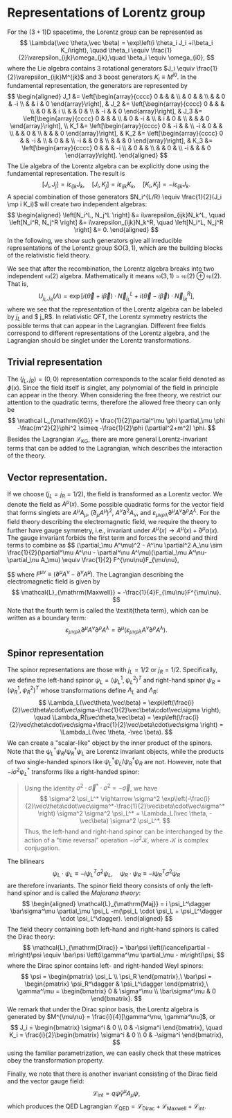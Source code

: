 # Representations of Lorentz group
For the $(3+1)$D spacetime, the Lorentz group can be represented as 
$$
	\Lambda(\vec \theta,\vec \beta) = \exp\left(i \theta_i J_i +i\beta_i K_i\right), \quad
	\theta_i \equiv \frac{1}{2}\varepsilon_{ijk}\omega_{jk},\quad
	\beta_i \equiv \omega_{i0},
$$
where the Lie algebra contains 3 rotational generators $J_i \equiv \frac{1}{2}\varepsilon_{ijk}M^{jk}$ and 3 boost generators $K_i \equiv M^{i0}$. In the fundamental representation, the generators are represented by
$$
\begin{aligned}
	J_1 &= \left[\begin{array}{cccc} 0 & & & \\ & 0 & & \\ & & 0 & -i \\ & & i & 0 \end{array}\right], & 
	J_2 &= \left[\begin{array}{cccc} 0 & & & \\ & 0 & & i \\ & & 0 & \\ & -i & & 0 \end{array}\right], &
	J_3 &= \left[\begin{array}{cccc} 0 & & & \\ & 0 & -i & \\ & i & 0 & \\ & & & 0 \end{array}\right], \\
	K_1 &= \left[\begin{array}{cccc} 0 & -i & & \\ -i & 0 & & \\ & & 0 & \\ & & & 0 \end{array}\right], & 
	K_2 &= \left[\begin{array}{cccc} 0 & & -i & \\ & 0 & & \\ -i & & 0 & \\ & & & 0 \end{array}\right], &
	K_3 &= \left[\begin{array}{cccc} 0 & & & -i \\ & 0 & & \\ & & 0 & \\ -i & & & 0 \end{array}\right].
\end{aligned}
$$
The Lie algebra of the Lorentz algebra can be explicitly done using the fundamental representation. The result is
$$
	\left[J_i, J_j\right] = i \varepsilon_{ijk} J_k, \quad
	\left[J_i, K_j\right] = i \varepsilon_{ijk} K_k, \quad
	\left[K_i, K_j\right] = -i\varepsilon_{ijk} J_k.
$$
A special combination of those generators $N_i^{L/R} \equiv \frac{1}{2}(J_i \mp i K_i)$ will create two independent algebras:
$$
\begin{aligned}
	\left[N_i^L, N_j^L \right] &= i\varepsilon_{ijk}N_k^L, \quad
	\left[N_i^R, N_j^R \right] &= i\varepsilon_{ijk}N_k^R, \quad
	\left[N_i^L, N_j^R \right] &= 0.
\end{aligned}
$$
In the following, we show such generators give all irreducible representations of the Lorentz group $\mathrm{SO}(3,1)$, which are the building blocks of the relativistic field theory.

We see that after the recombination, the Lorentz algebra breaks into two independent $\mathfrak{su}(2)$ algebra. Mathematically it means $\mathfrak{so}(3,1) \simeq \mathfrak{su}(2) \oplus \mathfrak{su}(2)$. That is,
$$
	U_{j_L,j_R}(\Lambda)
	= \exp\left[i(\vec\theta+i\vec\beta)\cdot \vec N^L_{j_L} + i(\vec\theta-i\vec\beta)\cdot \vec N^R_{j_R}\right],
$$
where we see that the representation of the Lorentz algebra can be labeled by $j_L$ and $ j_R$. In relativistic QFT, the Lorentz symmetry restricts the possible terms that can appear in the Lagrangian. Different free fields correspond to different representations of the Lorentz algebra, and the Lagrangian should be singlet under the Lorentz transformations.


## Trivial representation
The $(j_L,j_R) = (0,0)$ representation corresponds to the scalar field denoted as $\phi(x)$. Since the field itself is singlet, any polynomial of the field in principle can appear in the theory. When considering the free theory, we restrict our attention to the quadratic terms, therefore the allowed free theory can only be
$$
\mathcal L_{\mathrm{KG}} = \frac{1}{2}\partial^\mu \phi \partial_\mu \phi -\frac{m^2}{2}\phi^2 
	\simeq -\frac{1}{2}\phi (\partial^2+m^2) \phi.
$$
Besides the Lagrangian $\mathcal L_{\mathrm{KG}}$, there are more general Lorentz-invariant terms that can be added to the Lagrangian, which describes the interaction of the theory.

## Vector representation.
If we choose $(j_L=j_R=1/2)$, the field is transformed as a Lorentz vector. We denote the field as $A^\mu(x)$. Some possible quadratic forms for the vector field that forms singlets are $A^\mu A_\mu$, $(\partial_\mu A^\mu)^2$, $A^\nu \partial^2 A_\nu$, and $\varepsilon_{\mu\nu\rho\lambda} \partial^\mu A^\nu \partial^\rho A^\lambda$. For the field theory describing the electromagnetic field, we require the theory to further have gauge symmetry, i.e., invariant under $A^\mu(x) \rightarrow A^\mu(x) + \partial^\mu \alpha(x)$. The gauge invariant forbids the first term and forces the second and third terms to combine as
$$
(\partial_\mu A^\mu)^2 - A^\nu \partial^2 A_\nu
	\sim \frac{1}{2}(\partial^\mu A^\nu - \partial^\nu A^\mu)(\partial_\mu A^\nu-\partial_\nu A_\mu)
	\equiv \frac{1}{2} F^{\mu\nu}F_{\mu\nu},
	
$$
where $F^{\mu\nu}\equiv (\partial^\mu A^\nu - \partial^\nu A^\mu)$. The Lagrangian describing the electromagnetic field is given by
$$
	\mathcal{L}_{\mathrm{Maxwell}} = -\frac{1}{4}F_{\mu\nu}F^{\mu\nu}.
$$
Note that the fourth term is called the \textit{theta term}, which can be written as a boundary term: 
$$
\varepsilon_{\mu\nu\rho\lambda} \partial^\mu A^\nu \partial^\rho A^\lambda
	= \partial^\mu (\varepsilon_{\mu\nu\rho\lambda} A^\nu \partial^\rho A^\lambda).
$$


## Spinor representation
The spinor representations are those with $j_L=1/2$ or $j_R=1/2$. 
Specifically, we define the left-hand spinor $\psi_L = (\psi_L^1, \psi_L^2)^T$ and right-hand spinor $\psi_R = (\psi_R^1, \psi_R^2)^T$ whose transformations define $\Lambda_L$ and $\Lambda_R$:
$$
	\Lambda_L(\vec\theta,\vec\beta) = \exp\left(\frac{i}{2}\vec\theta\cdot\vec\sigma-\frac{1}{2}\vec\beta\cdot\vec\sigma \right), \quad
	\Lambda_R(\vec\theta,\vec\beta) = \exp\left(\frac{i}{2}\vec\theta\cdot\vec\sigma+\frac{1}{2}\vec\beta\cdot\vec\sigma \right) = \Lambda_L(\vec \theta, -\vec \beta).
$$
We can create a "scalar-like" object by the inner product of the spinors. Note that the $\psi_L^\dagger \psi_R/\psi_R^\dagger \psi_L$ are Lorentz invariant objects, while the products of two single-handed spinors like $\psi_L^\dagger \psi_L/\psi_R^\dagger \psi_R$ are not. However, note that $-i\sigma^2 \psi_L^*$ transforms like a right-handed spinor:

> Using the identity $\sigma^2 \cdot \vec\sigma^* \cdot\sigma^2 = -\vec\sigma$, we have 
> $$
> \sigma^2 \psi_L^*
> 	\rightarrow \sigma^2 \exp\left(-\frac{i}{2}\vec\theta\cdot\vec\sigma^*-\frac{1}{2}\vec\beta\cdot\vec\sigma^* \right) \sigma^2 \sigma^2 \psi_L^* 
> 	= \Lambda_L(\vec \theta, -\vec\beta) \sigma^2 \psi_L^*.
> $$
> Thus, the left-hand and right-hand spinor can be interchanged by the action of a "time reversal" operation $-i\sigma^2 \mathcal K$, where $\mathcal K$ is complex conjugation.


The bilinears
$$
	\psi_L \cdot \psi_L \equiv -i\psi_L^T \sigma^2 \psi_L,\quad
	\psi_R \cdot \psi_R \equiv -i\psi_R^T \sigma^2 \psi_R
$$
are therefore invariants. The spinor field theory consists of only the left-hand spinor and is called the *Majorana theory*:
$$
\begin{aligned}
	\mathcal{L}_{\mathrm{Maj}}
	= i \psi_L^\dagger \bar\sigma^\mu \partial_\mu  \psi_L -m(\psi_L \cdot \psi_L + \psi_L^\dagger \cdot \psi_L^\dagger).
\end{aligned}
$$
The field theory containing both left-hand and right-hand spinors is called the Dirac theory:
$$
	\mathcal{L}_{\mathrm{Dirac}} = \bar\psi \left(i\cancel\partial - m\right)\psi
	\equiv \bar\psi \left(i\gamma^\mu \partial_\mu - m\right)\psi,
$$
where the Dirac spinor contains left- and right-handed Weyl spinors:
$$
	\psi = \begin{pmatrix}
		\psi_L \\ \psi_R
	\end{pmatrix},\ 
	\bar\psi = \begin{pmatrix}
		\psi_R^\dagger & \psi_L^\dagger
	\end{pmatrix},\ 
	\gamma^\mu = \begin{bmatrix}
		0 & \sigma^\mu \\
		\bar\sigma^\mu & 0
	\end{bmatrix}.
$$
We remark that under the Dirac spinor basis, the Lorentz algebra is generated by $M^{\mu\nu} = \frac{i}{4}[\gamma^\mu, \gamma^\nu]$, or 
$$
	J_i = \begin{bmatrix}
		\sigma^i & 0 \\ 0 & -\sigma^i
	\end{bmatrix}, \quad 
	K_i = \frac{i}{2}\begin{bmatrix}
		\sigma^i & 0 \\ 0 & -\sigma^i
	\end{bmatrix},
$$
using the familiar parametrization, we can easily check that these matrices obey the transformation property.

Finally, we note that there is another invariant consisting of the Dirac field and the vector gauge field:
$$
	\mathcal L_\text{int} = q \bar\psi \gamma^\mu A_\mu \psi,
$$
which produces the QED Lagrangian $\mathcal{L}_\text{QED} = \mathcal{L}_\text{Dirac} + \mathcal{L}_\text{Maxwell}+\mathcal{L}_\text{int}$.
